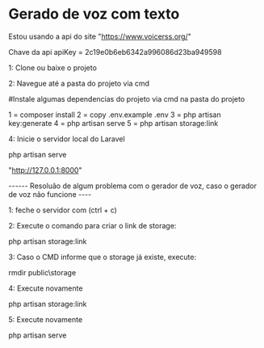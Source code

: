 # Gerado de voz com texto

Estou usando a api do site "https://www.voicerss.org/"

Chave da api
apiKey = 2c19e0b6eb6342a996086d23ba949598

1: Clone ou baixe o projeto

2: Navegue até a pasta do projeto via cmd

#Instale algumas dependencias do projeto via cmd na pasta do projeto

1 = composer install
2 = copy .env.example .env
3 = php artisan key:generate
4 = php artisan serve
5 = php artisan storage:link

4: Inicie o servidor local do Laravel

php artisan serve

"http://127.0.0.1:8000"

------ Resoluão de algum problema com o gerador de voz, caso o gerador de voz não funcione ----


1: feche o servidor com (ctrl + c)

2: Execute o comando para criar o link de storage:

php artisan storage:link

3: Caso o CMD informe que o storage já existe, execute:

rmdir public\storage

4: Execute novamente 

php artisan storage:link

5: Execute novamente

php artisan serve








